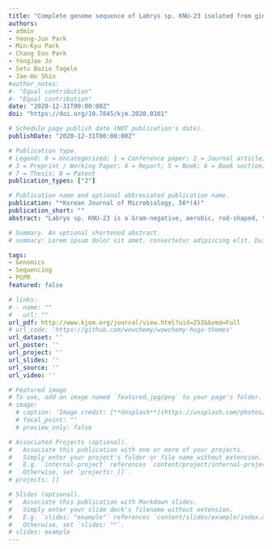 ```yaml
---
title: "Complete genome sequence of Labrys sp. KNU-23 isolated from ginseng soil in the Republic of Korea"
authors:
- admin
- Yeong-Jun Park
- Min-Kyu Park
- Chang Eon Park
- YongJae Jo
- Setu Bazie Tagele
- Jae-Ho Shin
#author_notes:
#- "Equal contribution"
#- "Equal contribution"
date: "2020-12-31T00:00:00Z"
doi: "https://doi.org/10.7845/kjm.2020.0101"

# Schedule page publish date (NOT publication's date).
publishDate: "2020-12-31T00:00:00Z"

# Publication type.
# Legend: 0 = Uncategorized; 1 = Conference paper; 2 = Journal article;
# 3 = Preprint / Working Paper; 4 = Report; 5 = Book; 6 = Book section;
# 7 = Thesis; 8 = Patent
publication_types: ["2"]

# Publication name and optional abbreviated publication name.
publication: "*Korean Journal of Microbiology, 56*(4)"
publication_short: ""
abstract: "Labrys sp. KNU-23 is a Gram-negative, aerobic, rod-shaped, tryptophan-producing, urea-decomposing bacterium that was isolated from ginseng soil in Bonghwa-gun, Republic of Korea. This study reports the complete genome sequence of strain KNU-23. The complete genome comprises two circular chromosomes of 5,388,854 bp and 2,162,438 bp with a GC content of 64 and 62.1%, respectively. The whole genome was predicted to have 6,868 protein coding genes. In addition, ureadecomposing and tryptophan-producing genes that are associated with plant growth-promoting activity were identified. Therefore, Labrys sp. KNU-23 is likely to be an agriculturally useful strain."

# Summary. An optional shortened abstract.
# summary: Lorem ipsum dolor sit amet, consectetur adipiscing elit. Duis posuere tellus ac convallis placerat. Proin tincidunt magna sed ex sollicitudin condimentum.

tags:
- Genomics
- Sequencing
- PGPR
featured: false

# links:
# - name: ""
#   url: ""
url_pdf: http://www.kjom.org/journal/view.html?uid=252&&vmd=Full
# url_code: 'https://github.com/wowchemy/wowchemy-hugo-themes'
url_dataset: ''
url_poster: ''
url_project: ''
url_slides: ''
url_source: ''
url_video: ''

# Featured image
# To use, add an image named `featured.jpg/png` to your page's folder. 
# image:
  # caption: 'Image credit: [**Unsplash**](https://unsplash.com/photos/jdD8gXaTZsc)'
  # focal_point: ""
  # preview_only: false

# Associated Projects (optional).
#   Associate this publication with one or more of your projects.
#   Simply enter your project's folder or file name without extension.
#   E.g. `internal-project` references `content/project/internal-project/index.md`.
#   Otherwise, set `projects: []`.
# projects: []

# Slides (optional).
#   Associate this publication with Markdown slides.
#   Simply enter your slide deck's filename without extension.
#   E.g. `slides: "example"` references `content/slides/example/index.md`.
#   Otherwise, set `slides: ""`.
# slides: example
---
```

